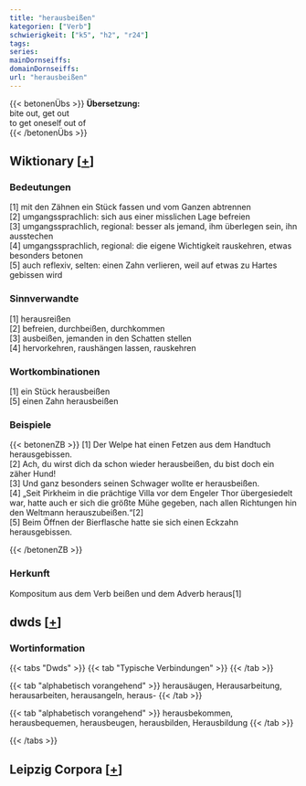 ```yaml
---
title: "herausbeißen"
kategorien: ["Verb"]
schwierigkeit: ["k5", "h2", "r24"]
tags:
series:
mainDornseiffs:
domainDornseiffs:
url: "herausbeißen"
---
```


{{< betonenÜbs >}}
**Übersetzung:**  
bite out, get out  
to get oneself out of  
{{< /betonenÜbs >}}

## Wiktionary [[+](https://de.wiktionary.org/wiki/herausbeißen)]

### Bedeutungen
[1] mit den Zähnen ein Stück fassen und vom Ganzen abtrennen  
[2] umgangssprachlich: sich aus einer misslichen Lage befreien  
[3] umgangssprachlich, regional: besser als jemand, ihm überlegen sein, ihn ausstechen  
[4] umgangssprachlich, regional: die eigene Wichtigkeit rauskehren, etwas besonders betonen  
[5] auch reflexiv, selten: einen Zahn verlieren, weil auf etwas zu Hartes gebissen wird  

### Sinnverwandte
[1] herausreißen  
[2] befreien, durchbeißen, durchkommen  
[3] ausbeißen, jemanden in den Schatten stellen  
[4] hervorkehren, raushängen lassen, rauskehren  

### Wortkombinationen
[1] ein Stück herausbeißen  
[5] einen Zahn herausbeißen  

### Beispiele
{{< betonenZB >}}
[1] Der Welpe hat einen Fetzen aus dem Handtuch herausgebissen.  
[2] Ach, du wirst dich da schon wieder herausbeißen, du bist doch ein zäher Hund!  
[3] Und ganz besonders seinen Schwager wollte er herausbeißen.  
[4] „Seit Pirkheim in die prächtige Villa vor dem Engeler Thor übergesiedelt war, hatte auch er sich die größte Mühe gegeben, nach allen Richtungen hin den Weltmann herauszubeißen.“[2]  
[5] Beim Öffnen der Bierflasche hatte sie sich einen Eckzahn herausgebissen.  

{{< /betonenZB >}}
### Herkunft
Kompositum aus dem Verb beißen und dem Adverb heraus[1]  



## dwds [[+](https://www.dwds.de/wb/herausbeißen)]

### Wortinformation
{{< tabs "Dwds" >}}
{{< tab "Typische Verbindungen" >}}
{{< /tab >}}

{{< tab "alphabetisch vorangehend" >}}
herausäugen, Herausarbeitung, herausarbeiten, herausangeln, heraus-
{{< /tab >}}

{{< tab "alphabetisch vorangehend" >}}
herausbekommen, herausbequemen, herausbeugen, herausbilden, Herausbildung
{{< /tab >}}

{{< /tabs >}}

## Leipzig Corpora [[+](https://corpora.uni-leipzig.de/en/res?word=herausbeißen&corpusId=deu_newscrawl-public_2018)]

